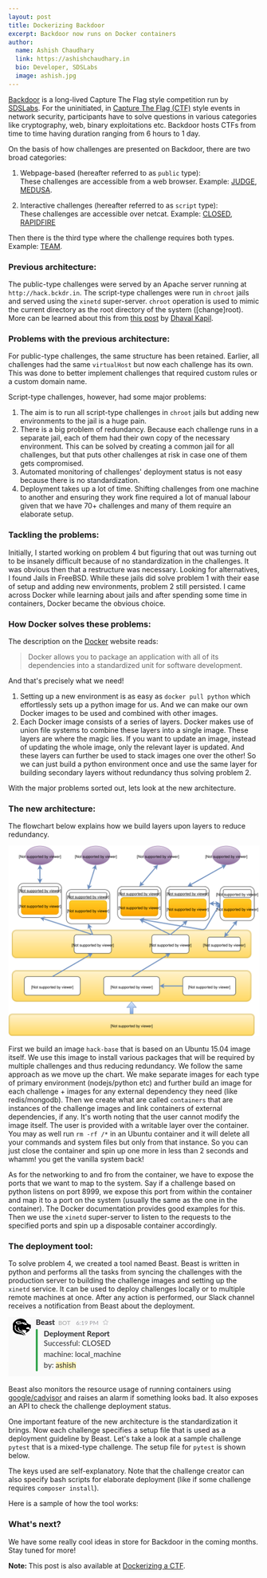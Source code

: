 ```yaml
---
layout: post
title: Dockerizing Backdoor
excerpt: Backdoor now runs on Docker containers
author:
  name: Ashish Chaudhary
  link: https://ashishchaudhary.in
  bio: Developer, SDSLabs
  image: ashish.jpg
---
```


[Backdoor](https://backdoor.sdslabs.co/) is a long-lived Capture The Flag style competition run by [SDSLabs](https://sdslabs.co/). For the uninitiated, in [Capture The Flag (CTF)](https://ctftime.org/ctf-wtf/) style events in network security, participants have to solve questions in various categories like cryptography, web, binary exploitations etc. Backdoor hosts CTFs from time to time having duration ranging from 6 hours to 1 day.

On the basis of how challenges are presented on Backdoor, there are two broad categories:

1. Webpage-based (hereafter referred to as `public` type):  
   These challenges are accessible from a web browser. Example: [JUDGE](https://backdoor.sdslabs.co/challenges/JUDGE), [MEDUSA](https://backdoor.sdslabs.co/challenges/MEDUSA).
 
2. Interactive challenges (hereafter referred to as `script` type):  
   These challenges are accessible over netcat. Example: [CLOSED](https://backdoor.sdslabs.co/challenges/CLOSED), [RAPIDFIRE](https://backdoor.sdslabs.co/challenges/RAPIDFIRE)
 
Then there is the third type where the challenge requires both types. Example: [TEAM](https://backdoor.sdslabs.co/challenges/TEAM).

### Previous architecture:

The public-type challenges were served by an Apache server running at `http://hack.bckdr.in`. The script-type challenges were run in `chroot` jails and served using the `xinetd` super-server. `chroot` operation is used to mimic the current directory as the root directory of the system ([change]root). More can be learned about this from [this post](https://dhavalkapil.com/blogs/Combining-chroot-and-xinetd/) by [Dhaval Kapil](https://twitter.com/dhaval_kapil).

### Problems with the previous architecture:

For public-type challenges, the same structure has been retained. Earlier, all challenges had the same `virtualHost` but now each challenge has its own. This was done to better implement challenges that required custom rules or a custom domain name.

Script-type challenges, however, had some major problems:

1. The aim is to run all script-type challenges in `chroot` jails but adding new environments to the jail is a huge pain.
2. There is a big problem of redundancy. Because each challenge runs in a separate jail, each of them had their own copy of the necessary environment. This can be solved by creating a common jail for all challenges, but that puts other challenges at risk in case one of them gets compromised.
3. Automated monitoring of challenges' deployment status is not easy because there is no standardization.
4. Deployment takes up a lot of time. Shifting challenges from one machine to another and ensuring they work fine required a lot of manual labour given that we have 70+ challenges and many of them require an elaborate setup.

### Tackling the problems:

Initially, I started working on problem 4 but figuring that out was turning out to be insanely difficult because of no standardization in the challenges. It was obvious then that a restructure was necessary. Looking for alternatives, I found Jails in FreeBSD. While these jails did solve problem 1 with their ease of setup and adding new environments, problem 2 still persisted. I came across Docker while learning about jails and after spending some time in containers, Docker became the obvious choice.

### How Docker solves these problems:

The description on the [Docker](https://www.docker.com/what-docker) website reads:

> Docker allows you to package an application with all of its dependencies into a standardized unit for software development.

And that's precisely what we need!

1. Setting up a new environment is as easy as `docker pull python` which effortlessly sets up a python image for us. And we can make our own Docker images to be used and combined with other images.
2. Each Docker image consists of a series of layers. Docker makes use of union file systems to combine these layers into a single image. These layers are where the magic lies. If you want to update an image, instead of updating the whole image, only the relevant layer is updated. And these layers can further be used to stack images one over the other! So we can just build a python environment once and use the same layer for building secondary layers without redundancy thus solving problem 2.

With the major problems sorted out, lets look at the new architecture.

### The new architecture:

The flowchart below explains how we build layers upon layers to reduce redundancy.

![Hack architecture](/images/posts/dockerizing-backdoor/architecture.svg)

First we build an image `hack-base` that is based on an Ubuntu 15.04 image itself. We use this image to install various packages that will be required by multiple challenges and thus reducing redundancy. We follow the same approach as we move up the chart. We make separate images for each type of primary environment (nodejs/python etc) and further build an image for each challenge + images for any external dependency they need (like redis/mongodb). Then we create what are called `containers` that are instances of the challenge images and link containers of external dependencies, if any. It's worth noting that the user cannot modify the image itself. The user is provided with a writable layer over the container. You may as well run `rm -rf /*` in an Ubuntu container and it will delete all your commands and system files but only from that instance. So you can just close the container and spin up one more in less than 2 seconds and whamm! you get the vanilla system back!

As for the networking to and fro from the container, we have to expose the ports that we want to map to the system. Say if a challenge based on python listens on port 8999, we expose this port from within the container and map it to a port on the system (usually the same as the one in the container). The Docker documentation provides good examples for this. Then we use the `xinetd` super-server to listen to the requests to the specified ports and spin up a disposable container accordingly.

### The deployment tool:

To solve problem 4, we created a tool named Beast. Beast is written in python and performs all the tasks from syncing the challenges with the production server to building the challenge images and setting up the `xinetd` service. It can be used to deploy challenges locally or to multiple remote machines at once. After any action is performed, our Slack channel receives a notification from Beast about the deployment.

![Beast report on Slack](/images/posts/dockerizing-backdoor/beast.png)

Beast also monitors the resource usage of running containers using [google/cadvisor](https://github.com/google/cadvisor) and raises an alarm if something looks bad. It also exposes an API to check the challenge deployment status.

One important feature of the new architecture is the standardization it brings. Now each challenge specifies a setup file that is used as a deployment guideline by Beast. Let's take a look at a sample challenge `pytest` that is a mixed-type challenge. The setup file for `pytest` is shown below.

<script src="https://gist.github.com/yankee101/58075d100b2658fc7070.js"></script>

The keys used are self-explanatory. Note that the challenge creator can also specify bash scripts for elaborate deployment (like if some challenge requires `composer install`).

Here is a sample of how the tool works:

<div style="text-align: center"><blockquote class="imgur-embed-pub" lang="en" data-id="4jYSvcU"><a href="https://imgur.com/4jYSvcU"></a></blockquote></div><script async src="https://s.imgur.com/min/embed.js" charset="utf-8"></script>

### What's next?

We have some really cool ideas in store for Backdoor in the coming months. Stay tuned for more!

<b>Note: </b> This post is also available at [Dockerizing a CTF](https://ashishchaudhary.in/dockerizing-a-ctf/).
